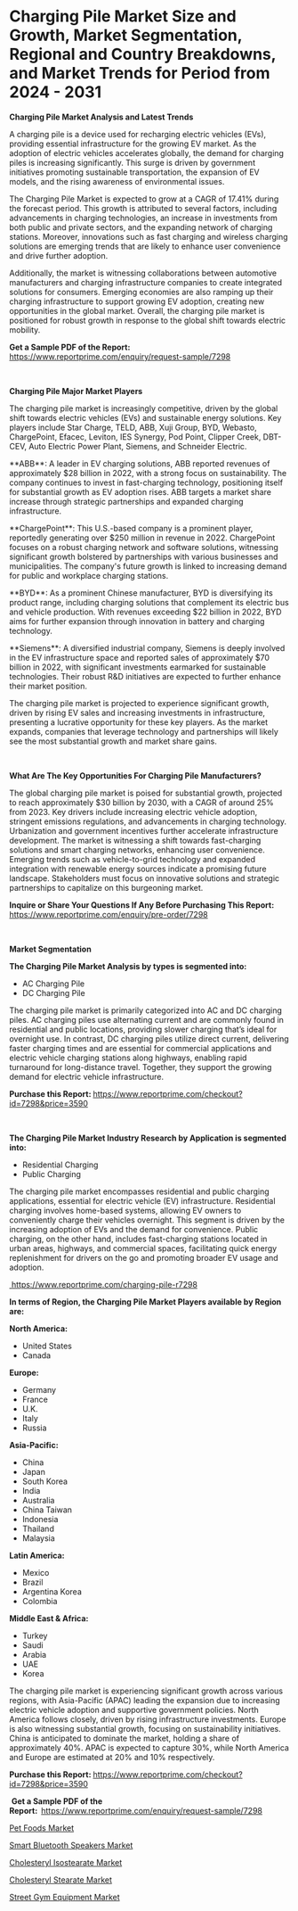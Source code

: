 <p><h1>Charging Pile Market Size and Growth, Market Segmentation, Regional and Country Breakdowns, and Market Trends for Period from 2024 -  2031</h1></p><p><strong>Charging Pile Market Analysis and Latest Trends</strong></p>
<p><p>A charging pile is a device used for recharging electric vehicles (EVs), providing essential infrastructure for the growing EV market. As the adoption of electric vehicles accelerates globally, the demand for charging piles is increasing significantly. This surge is driven by government initiatives promoting sustainable transportation, the expansion of EV models, and the rising awareness of environmental issues.</p><p>The Charging Pile Market is expected to grow at a CAGR of 17.41% during the forecast period. This growth is attributed to several factors, including advancements in charging technologies, an increase in investments from both public and private sectors, and the expanding network of charging stations. Moreover, innovations such as fast charging and wireless charging solutions are emerging trends that are likely to enhance user convenience and drive further adoption.</p><p>Additionally, the market is witnessing collaborations between automotive manufacturers and charging infrastructure companies to create integrated solutions for consumers. Emerging economies are also ramping up their charging infrastructure to support growing EV adoption, creating new opportunities in the global market. Overall, the charging pile market is positioned for robust growth in response to the global shift towards electric mobility.</p></p>
<p><strong>Get a Sample PDF of the Report:&nbsp;</strong> <a href="https://www.reportprime.com/enquiry/request-sample/7298">https://www.reportprime.com/enquiry/request-sample/7298</a></p>
<p>&nbsp;</p>
<p><strong>Charging Pile Major Market Players</strong></p>
<p><p>The charging pile market is increasingly competitive, driven by the global shift towards electric vehicles (EVs) and sustainable energy solutions. Key players include Star Charge, TELD, ABB, Xuji Group, BYD, Webasto, ChargePoint, Efacec, Leviton, IES Synergy, Pod Point, Clipper Creek, DBT-CEV, Auto Electric Power Plant, Siemens, and Schneider Electric.</p><p>**ABB**: A leader in EV charging solutions, ABB reported revenues of approximately $28 billion in 2022, with a strong focus on sustainability. The company continues to invest in fast-charging technology, positioning itself for substantial growth as EV adoption rises. ABB targets a market share increase through strategic partnerships and expanded charging infrastructure.</p><p>**ChargePoint**: This U.S.-based company is a prominent player, reportedly generating over $250 million in revenue in 2022. ChargePoint focuses on a robust charging network and software solutions, witnessing significant growth bolstered by partnerships with various businesses and municipalities. The company's future growth is linked to increasing demand for public and workplace charging stations.</p><p>**BYD**: As a prominent Chinese manufacturer, BYD is diversifying its product range, including charging solutions that complement its electric bus and vehicle production. With revenues exceeding $22 billion in 2022, BYD aims for further expansion through innovation in battery and charging technology.</p><p>**Siemens**: A diversified industrial company, Siemens is deeply involved in the EV infrastructure space and reported sales of approximately $70 billion in 2022, with significant investments earmarked for sustainable technologies. Their robust R&D initiatives are expected to further enhance their market position.</p><p>The charging pile market is projected to experience significant growth, driven by rising EV sales and increasing investments in infrastructure, presenting a lucrative opportunity for these key players. As the market expands, companies that leverage technology and partnerships will likely see the most substantial growth and market share gains.</p></p>
<p>&nbsp;</p>
<p><strong>What Are The Key Opportunities For Charging Pile Manufacturers?</strong></p>
<p><p>The global charging pile market is poised for substantial growth, projected to reach approximately $30 billion by 2030, with a CAGR of around 25% from 2023. Key drivers include increasing electric vehicle adoption, stringent emissions regulations, and advancements in charging technology. Urbanization and government incentives further accelerate infrastructure development. The market is witnessing a shift towards fast-charging solutions and smart charging networks, enhancing user convenience. Emerging trends such as vehicle-to-grid technology and expanded integration with renewable energy sources indicate a promising future landscape. Stakeholders must focus on innovative solutions and strategic partnerships to capitalize on this burgeoning market.</p></p>
<p><strong>Inquire or Share Your Questions If Any Before Purchasing This Report:</strong> <a href="https://www.reportprime.com/enquiry/pre-order/7298">https://www.reportprime.com/enquiry/pre-order/7298</a></p>
<p>&nbsp;</p>
<p><strong>Market Segmentation</strong></p>
<p><strong>The Charging Pile Market Analysis by types is segmented into:</strong></p>
<p><ul><li>AC Charging Pile</li><li>DC Charging Pile</li></ul></p>
<p><p>The charging pile market is primarily categorized into AC and DC charging piles. AC charging piles use alternating current and are commonly found in residential and public locations, providing slower charging that’s ideal for overnight use. In contrast, DC charging piles utilize direct current, delivering faster charging times and are essential for commercial applications and electric vehicle charging stations along highways, enabling rapid turnaround for long-distance travel. Together, they support the growing demand for electric vehicle infrastructure.</p></p>
<p><strong>Purchase this Report:&nbsp;</strong><a href="https://www.reportprime.com/checkout?id=7298&price=3590">https://www.reportprime.com/checkout?id=7298&price=3590</a></p>
<p>&nbsp;</p>
<p><strong>The Charging Pile Market Industry Research by Application is segmented into:</strong></p>
<p><ul><li>Residential Charging</li><li>Public Charging</li></ul></p>
<p><p>The charging pile market encompasses residential and public charging applications, essential for electric vehicle (EV) infrastructure. Residential charging involves home-based systems, allowing EV owners to conveniently charge their vehicles overnight. This segment is driven by the increasing adoption of EVs and the demand for convenience. Public charging, on the other hand, includes fast-charging stations located in urban areas, highways, and commercial spaces, facilitating quick energy replenishment for drivers on the go and promoting broader EV usage and adoption.</p></p>
<p><a href="https://www.reportprime.com/charging-pile-r7298">&nbsp;https://www.reportprime.com/charging-pile-r7298</a></p>
<p><strong>In terms of Region, the Charging Pile Market Players available by Region are:</strong></p>
<p>
    <p> <strong> North America: </strong>
        <ul>
            <li>United States</li>
            <li>Canada</li>
        </ul>
        </p> 
    <p> <strong> Europe: </strong>
        <ul>
            <li>Germany</li>
            <li>France</li>
            <li>U.K.</li>
            <li>Italy</li>
            <li>Russia</li>
        </ul>
        </p> 
    <p> <strong> Asia-Pacific: </strong>
        <ul>
            <li>China</li>
            <li>Japan</li>
            <li>South Korea</li>
            <li>India</li>
            <li>Australia</li>
            <li>China Taiwan</li>
            <li>Indonesia</li>
            <li>Thailand</li>
            <li>Malaysia</li>
        </ul>
        </p> 
    <p> <strong> Latin America: </strong>
        <ul>
            <li>Mexico</li>
            <li>Brazil</li>
            <li>Argentina Korea</li>
            <li>Colombia</li>
        </ul>
        </p> 
    <p> <strong> Middle East & Africa: </strong>
        <ul>
            <li>Turkey</li>
            <li>Saudi</li>
            <li>Arabia</li>
            <li>UAE</li>
            <li>Korea</li>
        </ul>
    </p>
    </p>
<p><p>The charging pile market is experiencing significant growth across various regions, with Asia-Pacific (APAC) leading the expansion due to increasing electric vehicle adoption and supportive government policies. North America follows closely, driven by rising infrastructure investments. Europe is also witnessing substantial growth, focusing on sustainability initiatives. China is anticipated to dominate the market, holding a share of approximately 40%. APAC is expected to capture 30%, while North America and Europe are estimated at 20% and 10% respectively.</p></p>
<p><strong>Purchase this Report: </strong><a href="https://www.reportprime.com/checkout?id=7298&price=3590">https://www.reportprime.com/checkout?id=7298&price=3590</a></p>
<p>&nbsp;<strong>Get a Sample PDF of the Report:&nbsp;&nbsp;</strong><a href="https://www.reportprime.com/enquiry/request-sample/7298">https://www.reportprime.com/enquiry/request-sample/7298</a></p>
<p><strong></strong></p>
<p><p><a href="https://www.linkedin.com/pulse/pet-foods-market-industry-trends-forecast-period-from-2024-2031-euorf?trackingId=8w0bSD7QQJWuoqfCT7WhVw%3D%3D">Pet Foods Market</a></p><p><a href="https://medium.com/@alanernser/what-factors-will-influence-the-smart-bluetooth-speakers-market-in-the-coming-years-c39c238e9287">Smart Bluetooth Speakers Market</a></p><p><a href="https://issuu.com/reportprime-2/docs/cholesteryl-isostearate-market-size_0c1be642f254ff">Cholesteryl Isostearate Market</a></p><p><a href="https://issuu.com/reportprime-2/docs/cholesteryl-stearate-market-size-20_a8386f8f4b6b65">Cholesteryl Stearate Market</a></p><p><a href="https://medium.com/@alanernser/future-trends-in-global-street-gym-equipment-market-market-insights-and-analysis-from-2024-to-2031-5921c3f8c701">Street Gym Equipment Market</a></p></p>